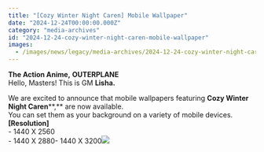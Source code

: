 ```yaml
---
title: "[Cozy Winter Night Caren] Mobile Wallpaper"
date: "2024-12-24T00:00:00.000Z"
category: "media-archives"
id: "2024-12-24-cozy-winter-night-caren-mobile-wallpaper"
images:
  - /images/news/legacy/media-archives/2024-12-24-cozy-winter-night-caren-mobile-wallpaper/dcd7f3da54754958a48f9020b9e323e3.webp
---
```


**The Action Anime,** **OUTERPLANE**  
Hello, Masters! This is GM **Lisha.**   
  
We are excited to announce that mobile wallpapers featuring **Cozy Winter Night Caren****,** are now available.  
You can set them as your background on a variety of mobile devices.  
**\[Resolution\]**  
\- 1440 X 2560  
\- 1440 X 2880- 1440 X 3200![](/images/news/legacy/media-archives/2024-12-24-cozy-winter-night-caren-mobile-wallpaper/dcd7f3da54754958a48f9020b9e323e3.webp)
